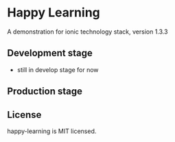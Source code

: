Happy Learning
==============

A demonstration for ionic technology stack, version 1.3.3

## Development stage
- still in develop stage for now

## Production stage

## License
happy-learning is MIT licensed.
